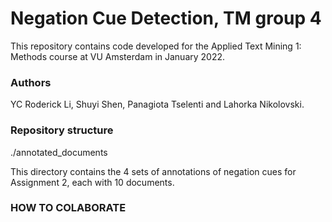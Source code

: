 # Negation Cue Detection, TM group 4
This repository contains code developed for the Applied Text Mining 1: Methods course at VU Amsterdam in January 2022.

### Authors
YC Roderick Li, Shuyi Shen, Panagiota Tselenti and Lahorka Nikolovski.

### Repository structure

./annotated_documents

This directory contains the 4 sets of annotations of negation cues for Assignment 2, each with 10 documents.

### HOW TO COLABORATE
